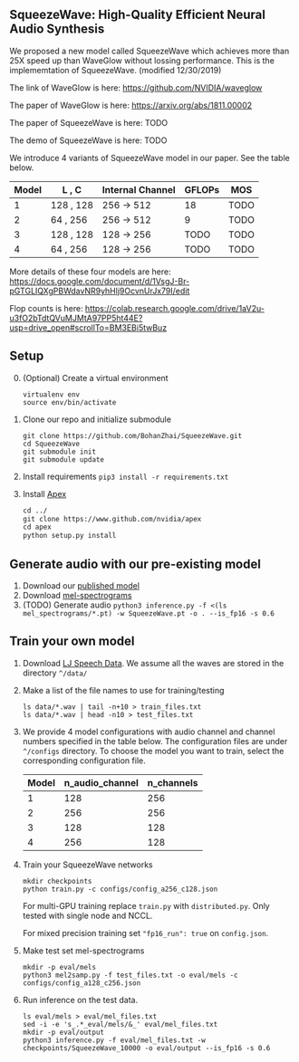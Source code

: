 ## SqueezeWave: High-Quality Efficient Neural Audio Synthesis
We proposed a new model called SqueezeWave which achieves more than 25X speed up than WaveGlow without lossing performance. This is the implememtation of SqueezeWave.  (modified 12/30/2019) 

The link of WaveGlow is here: https://github.com/NVIDIA/waveglow

The paper of WaveGlow is here: https://arxiv.org/abs/1811.00002

The paper of SqueezeWave is here: TODO

The demo of SqueezeWave is here: TODO


We introduce 4 variants of SqueezeWave model in our paper. See the table below.

| Model  | L , C | Internal Channel | GFLOPs | MOS |
| ------------- | ------------- | ------------- | ------------- |------------- |
|1  | 128 , 128  | 256 -> 512  | 18 |TODO |
|2  | 64 , 256  | 256 -> 512  | 9 |TODO |
|3  | 128 , 128  | 128 -> 256  | TODO |TODO |
|4  | 64 , 256  | 128 -> 256  | TODO |TODO |

More details of these four models are here: https://docs.google.com/document/d/1VsgJ-Br-pGTGLIQXgPBWdavNR9yhHlj9OcvnUrJx79I/edit


Flop counts is here: https://colab.research.google.com/drive/1aV2u-u3fO2bTdtQVuMJMtA97PP5ht44E?usp=drive_open#scrollTo=BM3EBi5twBuz

## Setup
0. (Optional) Create a virtual environment

   ```
   virtualenv env
   source env/bin/activate
   ```

1. Clone our repo and initialize submodule

   ```command
   git clone https://github.com/BohanZhai/SqueezeWave.git
   cd SqueezeWave
   git submodule init
   git submodule update
   ```

2. Install requirements 
```pip3 install -r requirements.txt``` 

3. Install [Apex]
   ```1
   cd ../
   git clone https://www.github.com/nvidia/apex
   cd apex
   python setup.py install
   ```

## Generate audio with our pre-existing model

1. Download our [published model]
2. Download [mel-spectrograms]
3. (TODO) Generate audio `python3 inference.py -f <(ls mel_spectrograms/*.pt) -w SqueezeWave.pt -o . --is_fp16 -s 0.6`  


## Train your own model

1. Download [LJ Speech Data]. We assume all the waves are stored in the directory `^/data/`

2. Make a list of the file names to use for training/testing

   ```command
   ls data/*.wav | tail -n+10 > train_files.txt
   ls data/*.wav | head -n10 > test_files.txt
   ```

3. We provide 4 model configurations with audio channel and channel numbers specified in the table below. The configuration files are under ```^/configs``` directory. To choose the model you want to train, select the corresponding configuration file.

    | Model  | n_audio_channel | n_channels|
    | ------------- | ------------- | ------------- |
    |1  | 128  | 256 | 18 |
    |2  | 256  | 256  | 9 |
    |3  | 128  | 128 | TODO |
    |4  | 256  | 128 | TODO |

4. Train your SqueezeWave networks

   ```command
   mkdir checkpoints
   python train.py -c configs/config_a256_c128.json
   ```

   For multi-GPU training replace `train.py` with `distributed.py`.  Only tested with single node and NCCL.

   For mixed precision training set `"fp16_run": true` on `config.json`.

5. Make test set mel-spectrograms

   ```
   mkdir -p eval/mels
   python3 mel2samp.py -f test_files.txt -o eval/mels -c configs/config_a128_c256.json
   ```

6. Run inference on the test data. 

   ```command
   ls eval/mels > eval/mel_files.txt
   sed -i -e 's_.*_eval/mels/&_' eval/mel_files.txt
   mkdir -p eval/output
   python3 inference.py -f eval/mel_files.txt -w checkpoints/SqueezeWave_10000 -o eval/output --is_fp16 -s 0.6
   ```

[//]: # (TODO)
[//]: # (PROVIDE INSTRUCTIONS FOR DOWNLOADING LJS)
[pytorch 1.0]: https://github.com/pytorch/pytorch#installation
[website]: https://nv-adlr.github.io/WaveGlow
[paper]: https://arxiv.org/abs/1811.00002
[WaveNet implementation]: https://github.com/r9y9/wavenet_vocoder
[Glow]: https://blog.openai.com/glow/
[WaveNet]: https://deepmind.com/blog/wavenet-generative-model-raw-audio/
[PyTorch]: http://pytorch.org
[published model]: https://drive.google.com/file/d/1WsibBTsuRg_SF2Z6L6NFRTT-NjEy1oTx/view?usp=sharing
[mel-spectrograms]: https://drive.google.com/file/d/1g_VXK2lpP9J25dQFhQwx7doWl_p20fXA/view?usp=sharing
[LJ Speech Data]: https://keithito.com/LJ-Speech-Dataset
[Apex]: https://github.com/nvidia/apex
